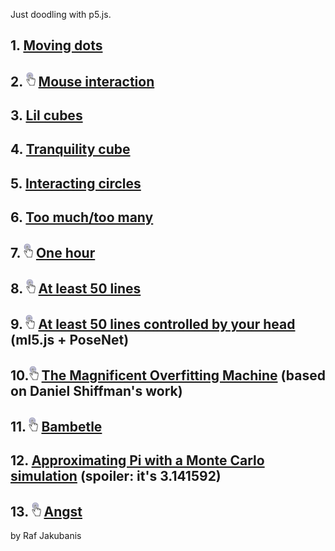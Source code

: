 Just doodling with p5.js.

## 1. [Moving dots](https://rafajak.github.io/p5.js-sketches/2018_08_05-moving_dots)
## 2.  <img src="Interactive_icon.png" alt="it's interactive" width="15"/> [Mouse interaction](https://rafajak.github.io/p5.js-sketches/2018_08_12-mouse_interaction) 
## 3. [Lil cubes](https://rafajak.github.io/p5.js-sketches/2018_08_16-lil_cubes)
## 4. [Tranquility cube](https://rafajak.github.io/p5.js-sketches/2018_08_16-tranquility_cube)
## 5. [Interacting circles](https://rafajak.github.io/p5.js-sketches/2018_08_15-interacting-circles)
## 6. [Too much/too many](https://rafajak.github.io/p5.js-sketches/2018_09_23-toomuch)
## 7.  <img src="Interactive_icon.png" alt="it's interactive" width="15"/> [One hour](https://rafajak.github.io/p5.js-sketches/2018_09_25-one-hour)
## 8.  <img src="Interactive_icon.png" alt="it's interactive" width="15"/> [At least 50 lines](https://rafajak.github.io/p5.js-sketches/2018_10_12-at_least_50_lines)
## 9.  <img src="Interactive_icon.png" alt="it's interactive" width="15"/> [At least 50 lines controlled by your head](https://rafajak.github.io/p5.js-sketches/2018_10_12-50_move_your_head)  (ml5.js + PoseNet)
## 10.<img src="Interactive_icon.png" alt="it's interactive" width="15"/> [The Magnificent Overfitting Machine](https://rafajak.github.io/p5.js-sketches/2018_10_21-THE_MAGNIFICENT_OVERFITTING_MACHINE) (based on Daniel Shiffman's work)
## 11.  <img src="Interactive_icon.png" alt="it's interactive" width="15"/> [Bambetle](https://rafajak.github.io/p5.js-sketches/2018_11_01-Bambetle)
## 12. [Approximating Pi with a Monte Carlo simulation](https://rafajak.github.io/p5.js-sketches/2018_11_10-Approximating_Pi_with_a_Monte_Carlo_Simulation) (spoiler: it's 3.141592)
## 13.  <img src="Interactive_icon.png" alt="it's interactive" width="15"/> [Angst](https://rafajak.github.io/p5.js-sketches/2018_11_15-Angst)

by Raf Jakubanis

[logo]: https://upload.wikimedia.org/wikipedia/commons/thumb/e/e6/Interactive_icon.svg/681px-Interactive_icon.svg.png
